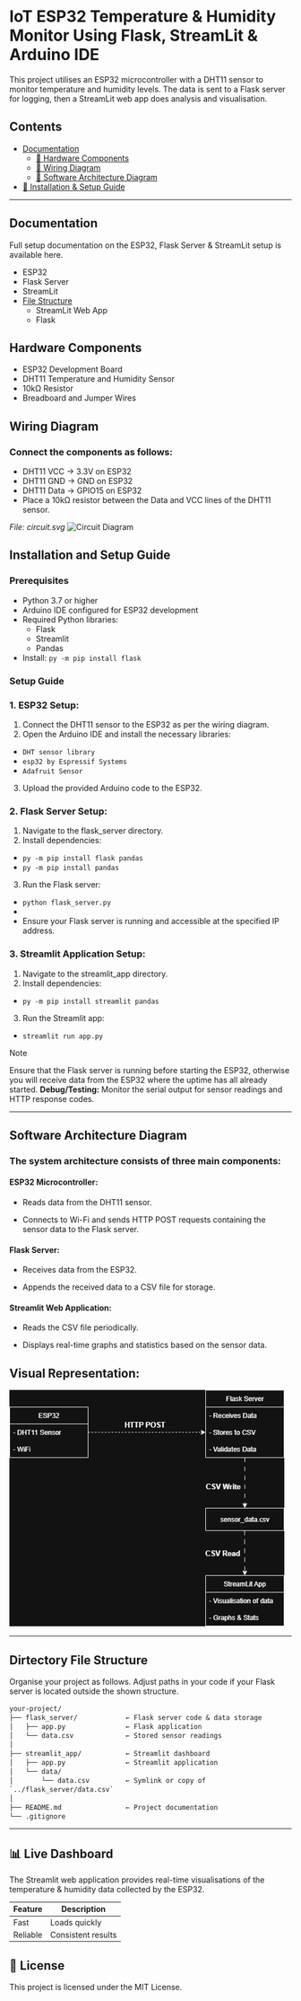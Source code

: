 # IoT ESP32 Temperature & Humidity Monitor Using Flask, StreamLit & Arduino IDE

This project utilises an ESP32 microcontroller with a DHT11 sensor to monitor temperature and humidity levels. The data is sent to a Flask server for logging, then a StreamLit web app does analysis and visualisation.

## Contents
- [Documentation](#Documentation)
  - [🧰 Hardware Components](#Hardware-Components)
  - [🔌 Wiring Diagram](#Wiring-Diagram)
  - [🧠 Software Architecture Diagram](#Software-Architecture-Diagram)
- [🚀 Installation & Setup Guide](#Installation-and-Setup-Guide)

---

## Documentation
Full setup documentation on the ESP32, Flask Server & StreamLit setup is available here.
- ESP32
- Flask Server
- StreamLit
- [File Structure](#dirtectory-file-structure)
  - StreamLit Web App
  - Flask

##  Hardware Components

- ESP32 Development Board
- DHT11 Temperature and Humidity Sensor
- 10kΩ Resistor
- Breadboard and Jumper Wires

## Wiring Diagram
### Connect the components as follows:

- DHT11 VCC → 3.3V on ESP32
- DHT11 GND → GND on ESP32
- DHT11 Data → GPIO15 on ESP32
- Place a 10kΩ resistor between the Data and VCC lines of the DHT11 sensor.

_File: circuit.svg_
![Circuit Diagram](https://github.com/DanTheProgrammerMan/IoT-Project-Hydroponics-ESP32/blob/main/circuit.svg)


## Installation and Setup Guide
### Prerequisites
- Python 3.7 or higher
- Arduino IDE configured for ESP32 development
- Required Python libraries:
  - Flask
  - Streamlit
  - Pandas
- Install: `py -m pip install flask`

### Setup Guide
### 1. ESP32 Setup:
1. Connect the DHT11 sensor to the ESP32 as per the wiring diagram.
2. Open the Arduino IDE and install the necessary libraries:
  - `DHT sensor library`
  - `esp32 by Espressif Systems`
  - `Adafruit Sensor`
3. Upload the provided Arduino code to the ESP32.

### 2. Flask Server Setup:
1. Navigate to the flask_server directory.
2. Install dependencies:
  - `py -m pip install flask pandas`
  - `py -m pip install pandas`
3. Run the Flask server:
  - `python flask_server.py`
  - 
- Ensure your Flask server is running and accessible at the specified IP address.

### 3. Streamlit Application Setup:
1. Navigate to the streamlit_app directory.
2. Install dependencies:
  - `py -m pip install streamlit pandas`
3. Run the Streamlit app:
  - `streamlit run app.py`

> [!NOTE]
> Ensure that the Flask server is running before starting the ESP32, otherwise you will receive data from the ESP32 where the uptime has all already started.
> **Debug/Testing:** Monitor the serial output for sensor readings and HTTP response codes.

---

## Software Architecture Diagram
### The system architecture consists of three main components:

#### ESP32 Microcontroller:

- Reads data from the DHT11 sensor.

- Connects to Wi-Fi and sends HTTP POST requests containing the sensor data to the Flask server.

#### Flask Server:

- Receives data from the ESP32.

- Appends the received data to a CSV file for storage.

#### Streamlit Web Application:

- Reads the CSV file periodically.

- Displays real-time graphs and statistics based on the sensor data.

## Visual Representation:

![Circuit Diagram](https://github.com/DanTheProgrammerMan/IoT-Project-Hydroponics-ESP32/blob/main/Software-Architecture-Diagram_IoT.png)

---

## Dirtectory File Structure
Organise your project as follows. Adjust paths in your code if your Flask server is located outside the shown structure.

```plaintext
your-project/
├── flask_server/            ← Flask server code & data storage  
│   ├── app.py               ← Flask application    
│   └── data.csv             ← Stored sensor readings  
│
├── streamlit_app/           ← Streamlit dashboard  
│   ├── app.py               ← Streamlit application   
│   └── data/                
│       └── data.csv         ← Symlink or copy of `../flask_server/data.csv`  
│
├── README.md                ← Project documentation  
└── .gitignore    
```

---

## 📊 Live Dashboard
The Streamlit web application provides real-time visualisations of the temperature & humidity data collected by the ESP32.

| Feature   | Description         |
|-----------|---------------------|
| Fast      | Loads quickly       |
| Reliable  | Consistent results  |

## 📄 License

This project is licensed under the MIT License.
